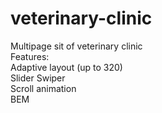 # veterinary-clinic <br>
Multipage sit of veterinary clinic <br>
Features:<br>
  Adaptive layout (up to 320)<br>
  Slider Swiper<br>
  Scroll animation<br>
  BEM<br>
